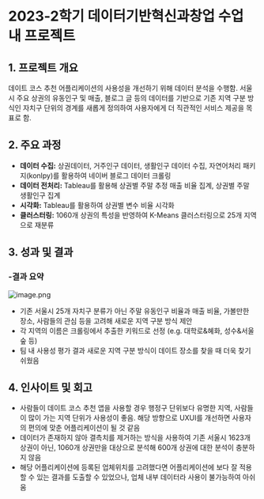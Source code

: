 # 2023-2학기 데이터기반혁신과창업 수업 내 프로젝트

## 1. 프로젝트 개요

데이트 코스 추천 어플리케이션의 사용성을 개선하기 위해 데이터 분석을 수행함. 서울시 주요 상권의 유동인구 및 매출, 블로그 글 등의 데이터를 기반으로 기존 지역 구분 방식인 자치구 단위의 경계를 새롭게 정의하여 사용자에게 더 직관적인 서비스 제공을 목표로 함.

## 2. 주요 과정

- **데이터 수집:** 상권데이터, 거주인구 데이터, 생활인구 데이터 수집, 자연어처리 패키지(konlpy)를 활용하여 네이버 블로그 데이터 크롤링
- **데이터 전처리:** Tableau를 활용해 상권별 주말 추정 매출 비율 집계, 상권별 주말 생활인구 집계
- **시각화:** Tableau를 활용하여 상권별 변수 비율 시각화
- **클러스터링:** 1060개 상권의 특성을 반영하여 K-Means 클러스터링으로 25개 지역으로 재분류

## **3. 성과 및 결과**

### -**결과 요약**

![image.png](https://prod-files-secure.s3.us-west-2.amazonaws.com/1cdf4403-f8f9-4eba-a2c8-9350805c9600/9b8f867a-2137-4955-a678-211a997c860c/image.png)

- 기존 서울시 25개 자치구 분류가 아닌 주말 유동인구 비율과 매출 비율, 가볼만한 장소, 사람들의 관심 등을 고려해 새로운 지역 구분 방식 제안
- 각 지역의 이름은 크롤링에서 추출한 키워드로 선정 (e.g. 대학로&혜화, 성수&서울숲 등)
- 팀 내 사용성 평가 결과 새로운 지역 구분 방식이 데이트 장소를 찾을 때 더욱 찾기 쉬웠음

## **4. 인사이트 및 회고**

- 사람들이 데이트 코스 추천 앱을 사용할 경우 행정구 단위보다 유명한 지역, 사람들이 많이 가는 지역 단위가 사용성이 좋음. 해당 방향으로 UXUI를 개선하면 사용자의 편의에 맞춘 어플리케이션이 될 것 같음
- 데이터가 존재하지 않아 결측치를 제거하는 방식을 사용하여 기존 서울시 1623개 상권이 아닌, 1060개 상권만을 대상으로 분석해 600개 상권에 대한 분석이 충분하지 않음
- 해당 어플리케이션에 등록된 업체위치를 고려했다면 어플리케이션에 보다 잘 적용할 수 있는 결과를 도출할 수 있었으나, 업체 내부 데이터라 사용이 불가능하여 아쉬움
